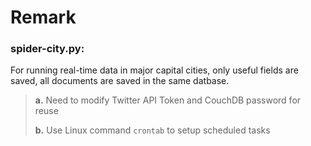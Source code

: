 # Remark
### spider-city.py:
For running real-time data in major capital cities, only useful fields are saved, all documents are saved in the same datbase.

> **a.** Need to modify Twitter API Token and CouchDB password for reuse
>
> **b.** Use Linux command `crontab` to setup scheduled tasks